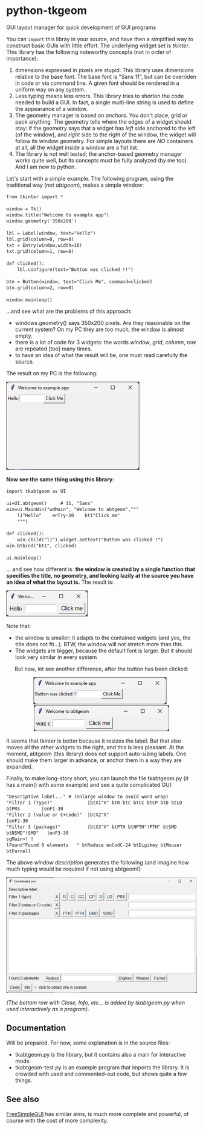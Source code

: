 # python-tkgeom
GUI layout manager for quick development of GUI programs

You can `import` this libray in your source, and have then a simplified way to construct basic GUIs with little effort. The underlying widget set is *tkinter*.
This library has the following noteworthy concepts (not in order of importance):
1. dimensions expressed in pixels are stupid. This library uses dimensions relative to the base font. The base font is "Sans 11", but can be overriden in code or via command line. A given font should be rendered in a uniform way on any system.
2. Less typing means less errors. This library tries to shorten the code needed to build a GUI. In fact, a single multi-line string is used to define the appearance of a window.
3. The geometry manager is based on *anchors*. You don't place, grid or pack anything. The geometry tells where the edges of a widget should stay: if the geometry says that a widget has *left* side anchored to the left (of the window), and *right* side to the right of the window, the widget will follow its window geometry. For simple layouts there are *NO* containers at all, all the widget inside a window are a flat list.
4. The library is not well tested; the anchor-based geometry manager works quite well, but its concepts must be fully analyzed (by me too). And I am new to python.

Let's start with a simple example. The following program, using the traditional way (*not abtgeom*), makes a simple window:

    from tkinter import *
    
    window = Tk()
    window.title("Welcome to example app")
    window.geometry('350x200')
    
    lbl = Label(window, text="Hello")
    lbl.grid(column=0, row=0)
    txt = Entry(window,width=10)
    txt.grid(column=1, row=0)
    
    def clicked():
        lbl.configure(text="Button was clicked !!")
    
    btn = Button(window, text="Click Me", command=clicked)
    btn.grid(column=2, row=0)
    
    window.mainloop()

...and see what are the problems of this approach:
* windows.geometry() says 350x200 pixels. Are they reasonable on the current system? On my PC they are too much, the window is almost empty.
* there is a lot of code for 3 widgets: the words *window*, *grid*, *column*, *row* are repeated [too] many times.
* to have an idea of what the result will be, one must read carefully the source.

The result on my PC is the following:

![output of traditional tkinter](/doc-assets/example1-result.png)

**Now see the same thing using this library:**

    import tkabtgeom as UI
    
    ui=UI.abtgeom()     # 11, "Sans"
    win=ui.MainWin("wdMain", "Welcome to abtgeom","""
        l1"Hello"    enTry-10    bt1"Click me"
        """)
    
    def clicked():
        win.child("l1").widget.settext("Button was clicked !")
    win.btbind("bt1", clicked)
    
    ui.mainloop()

... and see how different is:
**the window is created by a single function that specifies the title, no geometry, and looking lazily at the source you have an idea of what the layout is.** The result is:

![abtgeom result for the same thing](/doc-assets/example1-abtresult.png)

Note that:
- the window is smaller: it adapts to the contained widgets (and yes, the title does not fit...). BTW, the window will not stretch more than this.
- The widgets are bigger, because the default font is larger. But it should look very similar in every system

<div style="text-align: center;">
But now, let see another difference, after the button has been clicked:

![tkinter, label resizes](/doc-assets/example1-resultafterclick.png) &nbsp; ![abtgeom instead](/doc-assets/example1-abtafterclick.png)
</div>

It seems that tkinter is better because it resizes the label. But that also moves all the other widgets to the right, and this is less pleasant.
At the moment, abtgeom (this library) does not support auto-sizing labels. One should make them larger in advance, or anchor them in a way they are expanded.

Finally, to make long-story short, you can launch the file tkabtgeom.py (it has a main() with some example) and see a quite complicated GUI:

    "Descriptive label..." # (enlarge window to avoid word wrap)
    "Filter 1 (type)"             |btX1"X" btR btC btCC btCP btD btLD btPRS        |enF1-30
    "Filter 2 (value or C+code)"  |btX2"X"                                         |enF2-30
    "Filter 3 (package)"          |btX3"X" btPTH btNPTH"!PTH" btSMD btNSMD"!SMD"   |enF3-30
    sgMain>! !
    lFound"Found 0 elements   " btReduce enCodC-24 btDigikey btMouser btFarnell

The above *window description* generates the following (and imagine how much typing would be required if not using abtgeom!):

![abtgeom complicated example](/doc-assets/complicated.png)

*(The bottom row with Close, Info, etc... is added by tkabtgeom.py when used interactively as a program)*.

## Documentation
Will be prepared. For now, some explanation is in the source files:
- tkabtgeom.py is the library, but it contains also a main for interactive mode
- tkabtgeom-test.py is an example program that imports the library. It is crowded with used and commented-out code, but shows quite a few things.

## See also
[FreeSimpleGUI](https://github.com/spyoungtech/FreeSimpleGUI) has similar aims, is much more complete and powerful, of course with the cost of more complexity.




